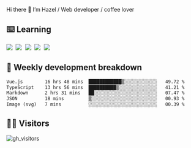 
Hi there 👋 I’m Hazel / Web developer / coffee lover

## ⌨️ Learning

<samp>
 <a href="https://github.com/vuejs/core"><img src="https://api.iconify.design/logos:vue.svg" /></a>
  <a href="https://github.com/vuejs/core"><img src="https://api.iconify.design/logos:react.svg" /></a>
  <a href="https://github.com/vitejs/vite"><img src="https://api.iconify.design/logos:vitejs.svg" /></a>
  <a href="https://github.com/microsoft/TypeScript"><img src="https://api.iconify.design/logos:typescript-icon.svg" /></a> 
  <a href="https://github.com/unocss/unocss"><img src="https://api.iconify.design/logos:unocss.svg" /></a>
  

</samp>


## 🦀 Weekly development breakdown

<!--START_SECTION:waka-->

```txt
Vue.js        16 hrs 48 mins  ████████████▒░░░░░░░░░░░░   49.72 %
TypeScript    13 hrs 56 mins  ██████████▒░░░░░░░░░░░░░░   41.21 %
Markdown      2 hrs 31 mins   ██░░░░░░░░░░░░░░░░░░░░░░░   07.47 %
JSON          18 mins         ▒░░░░░░░░░░░░░░░░░░░░░░░░   00.93 %
Image (svg)   7 mins          ░░░░░░░░░░░░░░░░░░░░░░░░░   00.39 %
```

<!--END_SECTION:waka-->
## 👬🏻 Visitors

![gh_visitors](https://profile-counter.glitch.me/Hazel-Lin/count.svg)


